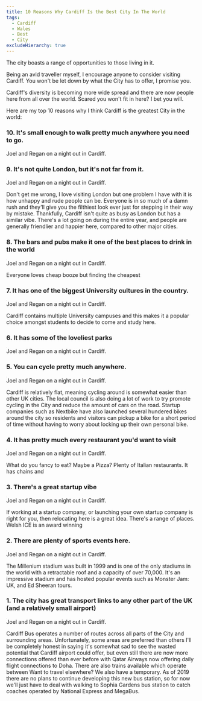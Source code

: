 ```yaml
---
title: 10 Reasons Why Cardiff Is the Best City In The World
tags:
  - Cardiff
  - Wales
  - Best
  - City
excludeHierarchy: true
---
```


The city boasts a range of opportunities to those living in it. 

Being an avid traveller myself, I encourage anyone to consider visiting Cardiff. You won't be let down by what the City has to offer, I promise you.

Cardiff's diversity is becoming more wide spread and there are now people here from all over the world.
Scared you won't fit in here? I bet you will.

Here are my top 10 reasons why I think Cardiff is the greatest City in the world:

<!--more-->

### 10. It's small enough to walk pretty much anywhere you need to go.
<div class="card mb-3"> 
    <img class="card-img-top lazy-img" src="data:image/gif;base64,R0lGODlhAQABAIAAAMLCwgAAACH5BAAAAAAALAAAAAABAAEAAAICRAEAOw==" data-src="/static/img/posts/cardiff-is-awesome/walking.gif" title="Joel and Regan night out in Cardiff" alt="Joel and Regan night out in Cardiff">
    <div class="card-body bg-light">
        <div class="card-text"> Joel and Regan on a night out in Cardiff.</div>
    </div>
</div>

### 9. It's not quite London, but it's not far from it.

<div class="card mb-3"> 
    <img class="card-img-top lazy-img" src="data:image/gif;base64,R0lGODlhAQABAIAAAMLCwgAAACH5BAAAAAAALAAAAAABAAEAAAICRAEAOw==" data-src="/static/img/posts/cardiff-is-awesome/london.gif" title="Joel and Regan night out in Cardiff" alt="Joel and Regan night out in Cardiff">
    <div class="card-body bg-light">
        <div class="card-text"> Joel and Regan on a night out in Cardiff.</div>
    </div>
</div>

Don't get me wrong, I love visiting London but one problem I have with it is how unhappy and rude people can be. Everyone is in so much of a damn rush and they'll give you the filthiest look ever just for stepping in their way by mistake. Thankfully, Cardiff isn't quite as busy as London but has a similar vibe. There's a lot going on during the entire year, and people are generally friendlier and happier here, compared to other major cities.

### 8. The bars and pubs make it one of the best places to drink in the world
<div class="card mb-3"> 
    <img class="card-img-top lazy-img" src="data:image/gif;base64,R0lGODlhAQABAIAAAMLCwgAAACH5BAAAAAAALAAAAAABAAEAAAICRAEAOw==" data-src="/static/img/posts/cardiff-is-awesome/drunk.gif" title="Joel and Regan night out in Cardiff" alt="Joel and Regan night out in Cardiff">
    <div class="card-body bg-light">
        <div class="card-text"> Joel and Regan on a night out in Cardiff.</div>
    </div>
</div>

Everyone loves cheap booze but finding the cheapest

### 7. It has one of the biggest University cultures in the country.
<div class="card mb-3"> 
    <img class="card-img-top lazy-img" src="data:image/gif;base64,R0lGODlhAQABAIAAAMLCwgAAACH5BAAAAAAALAAAAAABAAEAAAICRAEAOw==" data-src="/static/img/posts/cardiff-is-awesome/university.gif" title="Joel and Regan night out in Cardiff" alt="Joel and Regan night out in Cardiff">
    <div class="card-body bg-light">
        <div class="card-text"> Joel and Regan on a night out in Cardiff.</div>
    </div>
</div>

Cardiff contains multiple University campuses and this makes it a popular choice amongst students to decide to come and study here.

### 6. It has some of the loveliest parks
<div class="card mb-3"> 
    <img class="card-img-top lazy-img" src="data:image/gif;base64,R0lGODlhAQABAIAAAMLCwgAAACH5BAAAAAAALAAAAAABAAEAAAICRAEAOw==" data-src="/static/img/posts/cardiff-is-awesome/parks.gif" title="Joel and Regan night out in Cardiff" alt="Joel and Regan night out in Cardiff">
    <div class="card-body bg-light">
        <div class="card-text"> Joel and Regan on a night out in Cardiff.</div>
    </div>
</div>

### 5. You can cycle pretty much anywhere.
<div class="card mb-3"> 
    <img class="card-img-top lazy-img" src="data:image/gif;base64,R0lGODlhAQABAIAAAMLCwgAAACH5BAAAAAAALAAAAAABAAEAAAICRAEAOw==" data-src="/static/img/posts/cardiff-is-awesome/cycle.gif" title="Joel and Regan night out in Cardiff" alt="Joel and Regan night out in Cardiff">
    <div class="card-body bg-light">
        <div class="card-text"> Joel and Regan on a night out in Cardiff.</div>
    </div>
</div>

Cardiff is relatively flat, meaning cycling around is somewhat easier than other UK cities. The local council is also doing a lot of work to try promote cycling in the City and reduce the amount of cars on the road. Startup companies such as Nextbike have also launched several hundered bikes around the city so residents and visitors can pickup a bike for a short period of time without having to worry about locking up their own personal bike.

### 4. It has pretty much every restaurant you'd want to visit
<div class="card mb-3"> 
    <img class="card-img-top lazy-img" src="data:image/gif;base64,R0lGODlhAQABAIAAAMLCwgAAACH5BAAAAAAALAAAAAABAAEAAAICRAEAOw==" data-src="/static/img/posts/cardiff-is-awesome/food.gif" title="Joel and Regan night out in Cardiff" alt="Joel and Regan night out in Cardiff">
    <div class="card-body bg-light">
        <div class="card-text"> Joel and Regan on a night out in Cardiff.</div>
    </div>
</div>

What do you fancy to eat? Maybe a Pizza? Plenty of Italian restaurants. It has chains and 

### 3. There's a great startup vibe
<div class="card mb-3"> 
    <img class="card-img-top lazy-img" src="data:image/gif;base64,R0lGODlhAQABAIAAAMLCwgAAACH5BAAAAAAALAAAAAABAAEAAAICRAEAOw==" data-src="/static/img/posts/cardiff-is-awesome/startup.gif" title="Joel and Regan night out in Cardiff" alt="Joel and Regan night out in Cardiff">
    <div class="card-body bg-light">
        <div class="card-text"> Joel and Regan on a night out in Cardiff.</div>
    </div>
</div>

If working at a startup company, or launching your own startup company is right for you, then relocating here is a great idea. There's a range of places. 
Welsh ICE is an award winning 

### 2. There are plenty of sports events here.
<div class="card mb-3"> 
    <img class="card-img-top lazy-img" src="data:image/gif;base64,R0lGODlhAQABAIAAAMLCwgAAACH5BAAAAAAALAAAAAABAAEAAAICRAEAOw==" data-src="/static/img/posts/cardiff-is-awesome/sports.gif" title="Joel and Regan night out in Cardiff" alt="Joel and Regan night out in Cardiff">
    <div class="card-body bg-light">
        <div class="card-text"> Joel and Regan on a night out in Cardiff.</div>
    </div>
</div>

The Millenium stadium was built in 1999 and is one of the only stadiums in the world with a retractable roof and a capacity of over 70,000. It's an impressive stadium and has hosted popular events such as Monster Jam: UK, and Ed Sheeran tours.

### 1. The city has great transport links to any other part of the UK (and a relatively small airport)
<div class="card mb-3"> 
    <img class="card-img-top lazy-img" src="data:image/gif;base64,R0lGODlhAQABAIAAAMLCwgAAACH5BAAAAAAALAAAAAABAAEAAAICRAEAOw==" data-src="/static/img/posts/cardiff-is-awesome/transport.gif" title="Joel and Regan night out in Cardiff" alt="Joel and Regan night out in Cardiff">
    <div class="card-body bg-light">
        <div class="card-text"> Joel and Regan on a night out in Cardiff.</div>
    </div>
</div>

Cardiff Bus operates a number of routes across all parts of the City and surrounding areas. Unfortunately, some areas are preferred than others 
I'll be completely honest in saying it's somewhat sad to see the wasted potential that Cardiff airport could offer, but even still there are now more connections offered than ever before with Qatar Airways now offering daily flight connections to Doha.
There are also trains available which operate between 
Want to travel elsewhere? We also have a temporary. As of 2019 there are no plans to continue developing this new bus station, so for now we'll just have to deal with walking to Sophia Gardens bus station to catch coaches operated by National Express and MegaBus.
